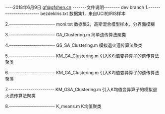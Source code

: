 ﻿----2018年6月9日
gf@gfshen.cn
-------文件说明--------
dev branch
1.-----------------------
bezdekIris.txt
数据集1，来自UCI的IRIS样本

2.-----------------------
moni.txt
数据集2，高斯混合模型样本，分界面模糊

3.-----------------------
GA_Clustering.m
简单遗传算法聚类

4.-----------------------
GS_SA_Clustering.m
模拟退火遗传算法聚类

5.-----------------------
KM_GA_Clustering.m
引入K均值变异算子的遗传算法聚类

6.-----------------------
KM_GA_Clustering.m
引入K均值变异算子的遗传算法聚类

7.-----------------------
KM_GSA_Clustering.m
引入K均值变异算子的模拟退火遗传算法聚类

8.-----------------------
K_means.m
K均值聚类
